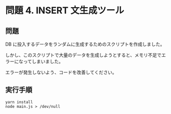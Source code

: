 # 問題 4. INSERT 文生成ツール

## 問題

DB に投入するデータをランダムに生成するためのスクリプトを作成しました。

しかし、このスクリプトで大量のデータを生成しようとすると、メモリ不足でエラーになってしまいました。

エラーが発生しないよう、コードを改善してください。

## 実行手順

```console
yarn install
node main.js > /dev/null
```
